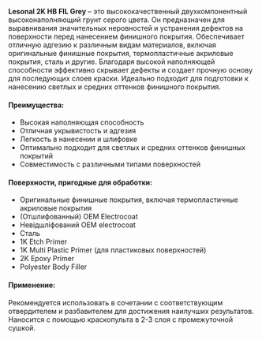**Lesonal 2K HB FIL Grey** – это высококачественный двухкомпонентный высоконаполняющий грунт серого цвета. Он предназначен для выравнивания значительных неровностей и устранения дефектов на поверхности перед нанесением финишного покрытия. Обеспечивает отличную адгезию к различным видам материалов, включая оригинальные финишные покрытия, термопластичные акриловые покрытия, сталь и другие. Благодаря высокой наполняющей способности эффективно скрывает дефекты и создает прочную основу для последующих слоев краски. Идеально подходит для подготовки к нанесению светлых и средних оттенков финишного покрытия.

#### Преимущества:

- Высокая наполняющая способность
- Отличная укрывистость и адгезия
- Легкость в нанесении и шлифовке
- Оптимально подходит для светлых и средних оттенков финишных покрытий
- Совместимость с различными типами поверхностей

#### Поверхности, пригодные для обработки:

- Оригинальные финишные покрытия, включая термопластичные акриловые покрытия
- (Отшлифованный) OEM Electrocoat
- Невідшліфований OEM electrocoat
- Сталь
- 1K Etch Primer
- 1K Multi Plastic Primer (для пластиковых поверхностей)
- 2K Epoxy Primer
- Polyester Body Filler

#### **Применение:**

Рекомендуется использовать в сочетании с соответствующим отвердителем и разбавителем для достижения наилучших результатов. Наносится с помощью краскопульта в 2-3 слоя с промежуточной сушкой.
